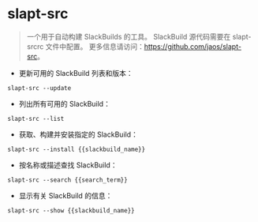 # slapt-src

> 一个用于自动构建 SlackBuilds 的工具。
> SlackBuild 源代码需要在 slapt-srcrc 文件中配置。
> 更多信息请访问：<https://github.com/jaos/slapt-src>。

- 更新可用的 SlackBuild 列表和版本：

`slapt-src --update`

- 列出所有可用的 SlackBuild：

`slapt-src --list`

- 获取、构建并安装指定的 SlackBuild：

`slapt-src --install {{slackbuild_name}}`

- 按名称或描述查找 SlackBuild：

`slapt-src --search {{search_term}}`

- 显示有关 SlackBuild 的信息：

`slapt-src --show {{slackbuild_name}}`